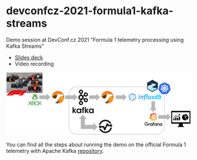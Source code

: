 # devconfcz-2021-formula1-kafka-streams

Demo session at DevConf.cz 2021 "Formula 1 telemetry processing using Kafka Streams"

* [Slides deck](https://www.slideshare.net/paolopat/formula-1-telemetry-processing-using-kafka-streams)
* Video recording

![Kafka Mirror Maker2 to Event Hub](images/overview.png)

You can find all the steps about running the demo on the official Formula 1 telemetry with Apache Kafka [repository](https://github.com/ppatierno/formula1-telemetry-kafka).